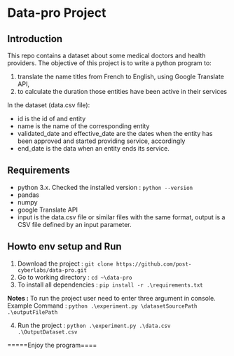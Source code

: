 # Data-pro Project

## Introduction

This repo contains a dataset about some medical doctors and health providers. The objective of this project is to write a python program to:

1. translate the name titles from French to English, using Google Translate API,
2. to calculate the duration those entities have been active in their services

In the dataset (data.csv file):

- id is the id of and entity
- name is the name of the corresponding entity
- validated_date and effective_date are the dates when the entity has been approved and started providing service, accordingly
- end_date is the data when an entity ends its service.

## Requirements

- python 3.x. Checked the installed version : `python --version` 
- pandas
- numpy
- google Translate API
- input is the data.csv file or similar files with the same format, output is a CSV file defined by an input parameter.

## Howto env setup and Run
1. Download the project : `git clone https://github.com/post-cyberlabs/data-pro.git`
2. Go to working directory : `cd ~\data-pro`
3. To install all dependencies : `pip install -r .\requirements.txt`

**Notes :**
To run the project user need to enter three argument in console. 
Example Command : `python .\experiment.py \datasetSourcePath .\outputFilePath`

4. Run the project : `python .\experiment.py .\data.csv .\OutputDataset.csv`

=====Enjoy the program====

